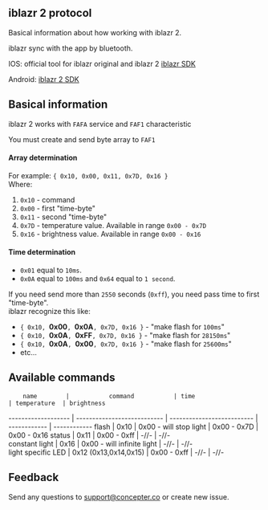 ## iblazr 2 protocol
Basical information about how working with iblazr 2.

iblazr sync with the app by bluetooth.

IOS: official tool for iblazr original and iblazr 2 [iblazr SDK](https://github.com/ConcepterDev/iblazr-sdk-ios)

Android: [iblazr 2 SDK](https://github.com/ConcepterDev/iblazr-sdk-android)

## Basical information
iblazr 2 works with `FAFA` service and `FAF1` characteristic

You must create and send byte array to `FAF1`

#### Array determination
For example: `{ 0x10, 0x00, 0x11, 0x7D, 0x16 }` <br>
Where: 
  1. `0x10` - command
  2. `0x00` - first "time-byte"
  3. `0x11` - second "time-byte"
  4. `0x7D` - temperature value. Available in range `0x00 - 0x7D`
  5. `0x16` - brightness value. Available in range `0x00 - 0x16`

#### Time determination
- `0x01` equal to `10ms`.
- `0x0A` equal to `100ms` and `0x64` equal to `1 second`. 

If you need send more than `2550` seconds (`0xff`), you need pass time to first "time-byte".<br>
iblazr recognize this like: 
- `{ 0x10, `**0x00**`, `**0x0A**`, 0x7D, 0x16 }` - "make flash for `100ms`"
- `{ 0x10, `**0x0A**`, `**0xFF**`, 0x7D, 0x16 }` - "make flash for `28150ms`"
- `{ 0x10, `**0x0A**`, `**0x00**`, 0x7D, 0x16 }` - "make flash for `25600ms`"
- etc...

## Available commands
        name        |           command           | time                       | temperature  | brightness
------------------- | --------------------------- | -------------------------- | ------------ | ------------
flash               |             0x10            | 0x00 - will stop light     | 0x00 - 0x7D  | 0x00 - 0x16
status              |             0x11            | 0x00 - 0xff                |    -//-      |     -//-      
constant light      |             0x16            | 0x00 - will infinite light |    -//-      |     -//-      
light specific LED  |    0x12 (0x13,0x14,0x15)    | 0x00 - 0xff                |    -//-      |     -//-      

## Feedback
Send any questions to support@concepter.co or create new issue.
